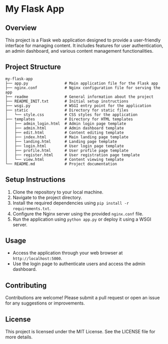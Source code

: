 # My Flask App

## Overview
This project is a Flask web application designed to provide a user-friendly interface for managing content. It includes features for user authentication, an admin dashboard, and various content management functionalities.

## Project Structure
```
my-flask-app
├── app.py                # Main application file for the Flask app
├── nginx.conf            # Nginx configuration file for serving the app
├── readme                # General information about the project
├── README_INIT.txt       # Initial setup instructions
├── wsgi.py               # WSGI entry point for the application
├── static                # Directory for static files
│   └── style.css         # CSS styles for the application
├── templates             # Directory for HTML templates
│   ├── admin_login.html  # Admin login page template
│   ├── admin.html        # Admin dashboard template
│   ├── edit.html         # Content editing template
│   ├── index.html        # Main landing page template
│   ├── landing.html      # Landing page template
│   ├── login.html        # User login page template
│   ├── profile.html      # User profile page template
│   ├── register.html     # User registration page template
│   └── view.html         # Content viewing template
└── README.md             # Project documentation
```

## Setup Instructions
1. Clone the repository to your local machine.
2. Navigate to the project directory.
3. Install the required dependencies using `pip install -r requirements.txt`.
4. Configure the Nginx server using the provided `nginx.conf` file.
5. Run the application using `python app.py` or deploy it using a WSGI server.

## Usage
- Access the application through your web browser at `http://localhost:5000`.
- Use the login page to authenticate users and access the admin dashboard.

## Contributing
Contributions are welcome! Please submit a pull request or open an issue for any suggestions or improvements.

## License
This project is licensed under the MIT License. See the LICENSE file for more details.